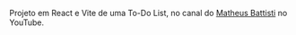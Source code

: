 Projeto em React e Vite de uma To-Do List, no canal do [Matheus Battisti](https://www.youtube.com/@MatheusBattisti) no YouTube.
